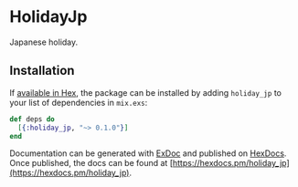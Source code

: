 HolidayJp
==
Japanese holiday.

Installation
--

If [available in Hex](https://hex.pm/docs/publish), the package can be installed
by adding `holiday_jp` to your list of dependencies in `mix.exs`:

```elixir
def deps do
  [{:holiday_jp, "~> 0.1.0"}]
end
```

Documentation can be generated with [ExDoc](https://github.com/elixir-lang/ex_doc)
and published on [HexDocs](https://hexdocs.pm). Once published, the docs can
be found at [https://hexdocs.pm/holiday_jp](https://hexdocs.pm/holiday_jp).
